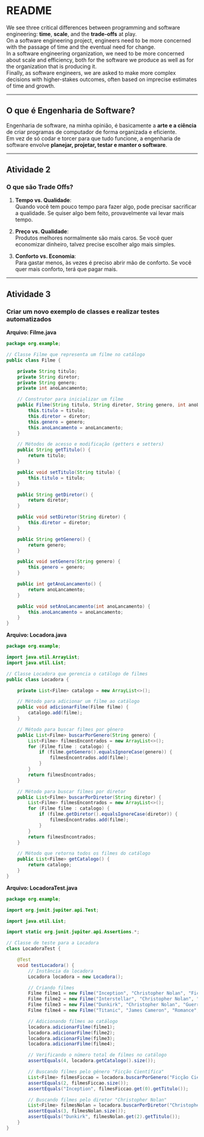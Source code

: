 
# README

We see three critical differences between programming and software engineering: **time**, **scale**, and the **trade-offs** at play.  
On a software engineering project, engineers need to be more concerned with the passage of time and the eventual need for change.  
In a software engineering organization, we need to be more concerned about scale and efficiency, both for the software we produce as well as for the organization that is producing it.  
Finally, as software engineers, we are asked to make more complex decisions with higher-stakes outcomes, often based on imprecise estimates of time and growth.

---

## O que é Engenharia de Software?

Engenharia de software, na minha opinião, é basicamente a **arte e a ciência** de criar programas de computador de forma organizada e eficiente.  
Em vez de só codar e torcer para que tudo funcione, a engenharia de software envolve **planejar, projetar, testar e manter o software**.

---

## Atividade 2

### O que são Trade Offs?

1. **Tempo vs. Qualidade**:  
   Quando você tem pouco tempo para fazer algo, pode precisar sacrificar a qualidade. Se quiser algo bem feito, provavelmente vai levar mais tempo.

2. **Preço vs. Qualidade**:  
   Produtos melhores normalmente são mais caros. Se você quer economizar dinheiro, talvez precise escolher algo mais simples.

3. **Conforto vs. Economia**:  
   Para gastar menos, às vezes é preciso abrir mão de conforto. Se você quer mais conforto, terá que pagar mais.

---

## Atividade 3

### Criar um novo exemplo de classes e realizar testes automatizados

**Arquivo: Filme.java**  
```java
package org.example;

// Classe Filme que representa um filme no catálogo
public class Filme {

    private String titulo;
    private String diretor;
    private String genero;
    private int anoLancamento;

    // Construtor para inicializar um filme
    public Filme(String titulo, String diretor, String genero, int anoLancamento) {
        this.titulo = titulo;
        this.diretor = diretor;
        this.genero = genero;
        this.anoLancamento = anoLancamento;
    }

    // Métodos de acesso e modificação (getters e setters)
    public String getTitulo() {
        return titulo;
    }

    public void setTitulo(String titulo) {
        this.titulo = titulo;
    }

    public String getDiretor() {
        return diretor;
    }

    public void setDiretor(String diretor) {
        this.diretor = diretor;
    }

    public String getGenero() {
        return genero;
    }

    public void setGenero(String genero) {
        this.genero = genero;
    }

    public int getAnoLancamento() {
        return anoLancamento;
    }

    public void setAnoLancamento(int anoLancamento) {
        this.anoLancamento = anoLancamento;
    }
}
```

**Arquivo: Locadora.java**  
```java
package org.example;

import java.util.ArrayList;
import java.util.List;

// Classe Locadora que gerencia o catálogo de filmes
public class Locadora {

    private List<Filme> catalogo = new ArrayList<>();

    // Método para adicionar um filme ao catálogo
    public void adicionarFilme(Filme filme) {
        catalogo.add(filme);
    }

    // Método para buscar filmes por gênero
    public List<Filme> buscarPorGenero(String genero) {
        List<Filme> filmesEncontrados = new ArrayList<>();
        for (Filme filme : catalogo) {
            if (filme.getGenero().equalsIgnoreCase(genero)) {
                filmesEncontrados.add(filme);
            }
        }
        return filmesEncontrados;
    }

    // Método para buscar filmes por diretor
    public List<Filme> buscarPorDiretor(String diretor) {
        List<Filme> filmesEncontrados = new ArrayList<>();
        for (Filme filme : catalogo) {
            if (filme.getDiretor().equalsIgnoreCase(diretor)) {
                filmesEncontrados.add(filme);
            }
        }
        return filmesEncontrados;
    }

    // Método que retorna todos os filmes do catálogo
    public List<Filme> getCatalogo() {
        return catalogo;
    }
}
```

**Arquivo: LocadoraTest.java**  
```java
package org.example;

import org.junit.jupiter.api.Test;

import java.util.List;

import static org.junit.jupiter.api.Assertions.*;

// Classe de teste para a Locadora
class LocadoraTest {

    @Test
    void testLocadora() {
        // Instância da locadora
        Locadora locadora = new Locadora();

        // Criando filmes
        Filme filme1 = new Filme("Inception", "Christopher Nolan", "Ficção Científica", 2010);
        Filme filme2 = new Filme("Interstellar", "Christopher Nolan", "Ficção Científica", 2014);
        Filme filme3 = new Filme("Dunkirk", "Christopher Nolan", "Guerra", 2017);
        Filme filme4 = new Filme("Titanic", "James Cameron", "Romance", 1997);

        // Adicionando filmes ao catálogo
        locadora.adicionarFilme(filme1);
        locadora.adicionarFilme(filme2);
        locadora.adicionarFilme(filme3);
        locadora.adicionarFilme(filme4);

        // Verificando o número total de filmes no catálogo
        assertEquals(4, locadora.getCatalogo().size());

        // Buscando filmes pelo gênero "Ficção Científica"
        List<Filme> filmesFiccao = locadora.buscarPorGenero("Ficção Científica");
        assertEquals(2, filmesFiccao.size());
        assertEquals("Inception", filmesFiccao.get(0).getTitulo());

        // Buscando filmes pelo diretor "Christopher Nolan"
        List<Filme> filmesNolan = locadora.buscarPorDiretor("Christopher Nolan");
        assertEquals(3, filmesNolan.size());
        assertEquals("Dunkirk", filmesNolan.get(2).getTitulo());
    }
}
```
